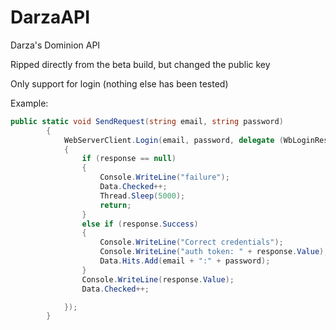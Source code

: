 # DarzaAPI
Darza's Dominion API

Ripped directly from the beta build, but changed the public key

Only support for login (nothing else has been tested)

Example:
```cs
public static void SendRequest(string email, string password)
        {
			WebServerClient.Login(email, password, delegate (WbLoginResp response)
			{
				if (response == null)
				{
					Console.WriteLine("failure");
					Data.Checked++;
					Thread.Sleep(5000);
					return;
				}
				else if (response.Success)
				{
					Console.WriteLine("Correct credentials");
					Console.WriteLine("auth token: " + response.Value);
					Data.Hits.Add(email + ":" + password);
				}
				Console.WriteLine(response.Value);
				Data.Checked++;

			});
		}
```
